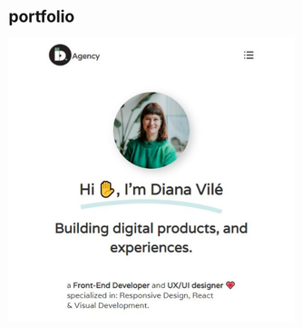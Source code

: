 # portfolio

![Portfolio](https://github.com/dianavile/portfolio/blob/main/img/Portfolio-Landing.JPG)
